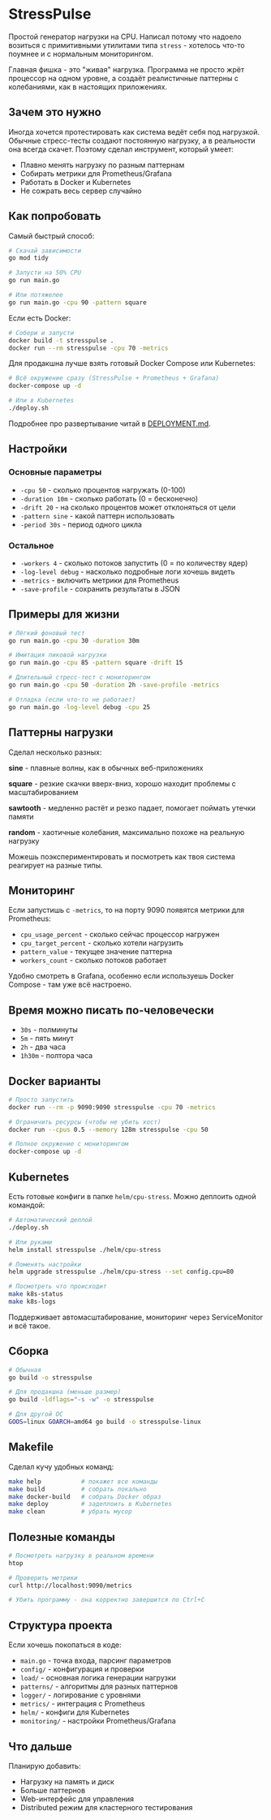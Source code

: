 # StressPulse

Простой генератор нагрузки на CPU. Написал потому что надоело возиться с примитивными утилитами типа `stress` - хотелось что-то поумнее и с нормальным мониторингом.

Главная фишка - это "живая" нагрузка. Программа не просто жрёт процессор на одном уровне, а создаёт реалистичные паттерны с колебаниями, как в настоящих приложениях.

## Зачем это нужно

Иногда хочется протестировать как система ведёт себя под нагрузкой. Обычные стресс-тесты создают постоянную нагрузку, а в реальности она всегда скачет. Поэтому сделал инструмент, который умеет:

- Плавно менять нагрузку по разным паттернам
- Собирать метрики для Prometheus/Grafana  
- Работать в Docker и Kubernetes
- Не сожрать весь сервер случайно

## Как попробовать

Самый быстрый способ:

```bash
# Скачай зависимости
go mod tidy

# Запусти на 50% CPU
go run main.go

# Или потяжелее
go run main.go -cpu 90 -pattern square
```

Если есть Docker:

```bash
# Собери и запусти
docker build -t stresspulse .
docker run --rm stresspulse -cpu 70 -metrics
```

Для продакшна лучше взять готовый Docker Compose или Kubernetes:

```bash
# Всё окружение сразу (StressPulse + Prometheus + Grafana)
docker-compose up -d

# Или в Kubernetes  
./deploy.sh
```

Подробнее про развертывание читай в [DEPLOYMENT.md](DEPLOYMENT.md).

## Настройки

### Основные параметры
- `-cpu 50` - сколько процентов нагружать (0-100)
- `-duration 10m` - сколько работать (0 = бесконечно)  
- `-drift 20` - на сколько процентов может отклоняться от цели
- `-pattern sine` - какой паттерн использовать
- `-period 30s` - период одного цикла

### Остальное
- `-workers 4` - сколько потоков запустить (0 = по количеству ядер)
- `-log-level debug` - насколько подробные логи хочешь видеть
- `-metrics` - включить метрики для Prometheus
- `-save-profile` - сохранить результаты в JSON

## Примеры для жизни

```bash
# Лёгкий фоновый тест
go run main.go -cpu 30 -duration 30m

# Имитация пиковой нагрузки  
go run main.go -cpu 85 -pattern square -drift 15

# Длительный стресс-тест с мониторингом
go run main.go -cpu 50 -duration 2h -save-profile -metrics

# Отладка (если что-то не работает)
go run main.go -log-level debug -cpu 25
```

## Паттерны нагрузки

Сделал несколько разных:

**sine** - плавные волны, как в обычных веб-приложениях

**square** - резкие скачки вверх-вниз, хорошо находит проблемы с масштабированием

**sawtooth** - медленно растёт и резко падает, помогает поймать утечки памяти

**random** - хаотичные колебания, максимально похоже на реальную нагрузку

Можешь поэкспериментировать и посмотреть как твоя система реагирует на разные типы.

## Мониторинг

Если запустишь с `-metrics`, то на порту 9090 появятся метрики для Prometheus:

- `cpu_usage_percent` - сколько сейчас процессор нагружен
- `cpu_target_percent` - сколько хотели нагрузить  
- `pattern_value` - текущее значение паттерна
- `workers_count` - сколько потоков работает

Удобно смотреть в Grafana, особенно если используешь Docker Compose - там уже всё настроено.

## Время можно писать по-человечески

- `30s` - полминуты
- `5m` - пять минут  
- `2h` - два часа
- `1h30m` - полтора часа

## Docker варианты

```bash
# Просто запустить
docker run --rm -p 9090:9090 stresspulse -cpu 70 -metrics

# Ограничить ресурсы (чтобы не убить хост)
docker run --cpus 0.5 --memory 128m stresspulse -cpu 50

# Полное окружение с мониторингом
docker-compose up -d
```

## Kubernetes

Есть готовые конфиги в папке `helm/cpu-stress`. Можно деплоить одной командой:

```bash
# Автоматический деплой
./deploy.sh

# Или руками
helm install stresspulse ./helm/cpu-stress

# Поменять настройки
helm upgrade stresspulse ./helm/cpu-stress --set config.cpu=80

# Посмотреть что происходит
make k8s-status
make k8s-logs
```

Поддерживает автомасштабирование, мониторинг через ServiceMonitor и всё такое.

## Сборка

```bash
# Обычная
go build -o stresspulse

# Для продакшна (меньше размер)
go build -ldflags="-s -w" -o stresspulse

# Для другой ОС
GOOS=linux GOARCH=amd64 go build -o stresspulse-linux
```

## Makefile

Сделал кучу удобных команд:

```bash
make help           # покажет все команды
make build          # собрать локально
make docker-build   # собрать Docker образ
make deploy         # задеплоить в Kubernetes
make clean          # убрать мусор
```

## Полезные команды

```bash
# Посмотреть нагрузку в реальном времени
htop

# Проверить метрики
curl http://localhost:9090/metrics

# Убить программу - она корректно завершится по Ctrl+C
```

## Структура проекта

Если хочешь покопаться в коде:

- `main.go` - точка входа, парсинг параметров
- `config/` - конфигурация и проверки
- `load/` - основная логика генерации нагрузки
- `patterns/` - алгоритмы для разных паттернов
- `logger/` - логирование с уровнями
- `metrics/` - интеграция с Prometheus
- `helm/` - конфиги для Kubernetes
- `monitoring/` - настройки Prometheus/Grafana

## Что дальше

Планирую добавить:
- Нагрузку на память и диск
- Больше паттернов 
- Web-интерфейс для управления
- Distributed режим для кластерного тестирования